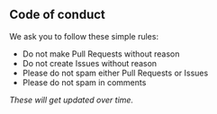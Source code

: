 ## Code of conduct

We ask you to follow these simple rules:
* Do not make Pull Requests without reason
* Do not create Issues without reason
* Please do not spam either Pull Requests or Issues
* Please do not spam in comments

*These will get updated over time.*
